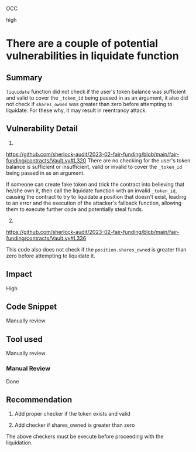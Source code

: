 OCC

high

# There are a couple of potential vulnerabilities in liquidate function

## Summary
`liquidate` function did not check if the user's token balance was sufficient and valid to cover the `_token_id` being passed in as an argument, it also did not check if `shares_owned` was greater than zero before attempting to liquidate. For these why, it may result in reentrancy attack. 

## Vulnerability Detail

1.
https://github.com/sherlock-audit/2023-02-fair-funding/blob/main/fair-funding/contracts/Vault.vy#L320
There are no checking for the user's token balance is sufficient or insufficient, valid or invalid to cover the `_token_id` being passed in as an argument.  

If someone can create fake token and trick the contract into believing that he/she own it, then call the liquidate function with an invalid `_token_id`, causing the contract to try to liquidate a position that doesn't exist, leading to an error and the execution of the attacker's fallback function, allowing them to execute further code and potentially steal funds.

2.
https://github.com/sherlock-audit/2023-02-fair-funding/blob/main/fair-funding/contracts/Vault.vy#L336

This code also does not check if the `position.shares_owned` is greater than zero before attempting to liquidate it.

## Impact
High

## Code Snippet
Manually review

## Tool used
Manually review

### Manual Review
Done

## Recommendation

1. Add proper checker if the token exists and valid 

2. Add checker if shares_owned is greater than zero

The above checkers must be execute before proceeding with the liquidation. 